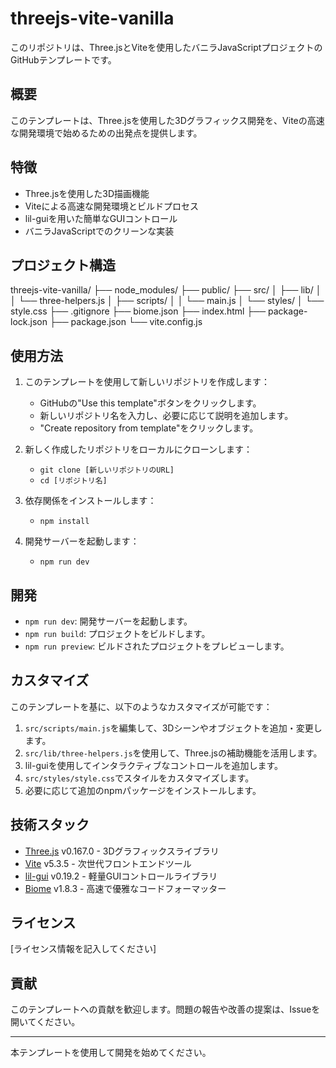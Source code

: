# threejs-vite-vanilla

このリポジトリは、Three.jsとViteを使用したバニラJavaScriptプロジェクトのGitHubテンプレートです。

## 概要

このテンプレートは、Three.jsを使用した3Dグラフィックス開発を、Viteの高速な開発環境で始めるための出発点を提供します。

## 特徴

- Three.jsを使用した3D描画機能
- Viteによる高速な開発環境とビルドプロセス
- lil-guiを用いた簡単なGUIコントロール
- バニラJavaScriptでのクリーンな実装

## プロジェクト構造
threejs-vite-vanilla/
├── node_modules/
├── public/
├── src/
│   ├── lib/
│   │   └── three-helpers.js
│   ├── scripts/
│   │   └── main.js
│   └── styles/
│       └── style.css
├── .gitignore
├── biome.json
├── index.html
├── package-lock.json
├── package.json
└── vite.config.js

## 使用方法

1. このテンプレートを使用して新しいリポジトリを作成します：
   - GitHubの"Use this template"ボタンをクリックします。
   - 新しいリポジトリ名を入力し、必要に応じて説明を追加します。
   - "Create repository from template"をクリックします。

2. 新しく作成したリポジトリをローカルにクローンします：
   - `git clone [新しいリポジトリのURL]`
   - `cd [リポジトリ名]`

3. 依存関係をインストールします：
   - `npm install`

4. 開発サーバーを起動します：
   - `npm run dev`

## 開発

- `npm run dev`: 開発サーバーを起動します。
- `npm run build`: プロジェクトをビルドします。
- `npm run preview`: ビルドされたプロジェクトをプレビューします。

## カスタマイズ

このテンプレートを基に、以下のようなカスタマイズが可能です：

1. `src/scripts/main.js`を編集して、3Dシーンやオブジェクトを追加・変更します。
2. `src/lib/three-helpers.js`を使用して、Three.jsの補助機能を活用します。
3. lil-guiを使用してインタラクティブなコントロールを追加します。
4. `src/styles/style.css`でスタイルをカスタマイズします。
5. 必要に応じて追加のnpmパッケージをインストールします。

## 技術スタック

- [Three.js](https://threejs.org/) v0.167.0 - 3Dグラフィックスライブラリ
- [Vite](https://vitejs.dev/) v5.3.5 - 次世代フロントエンドツール
- [lil-gui](https://lil-gui.georgealways.com/) v0.19.2 - 軽量GUIコントロールライブラリ
- [Biome](https://biomejs.dev/) v1.8.3 - 高速で優雅なコードフォーマッター

## ライセンス

[ライセンス情報を記入してください]

## 貢献

このテンプレートへの貢献を歓迎します。問題の報告や改善の提案は、Issueを開いてください。

---

本テンプレートを使用して開発を始めてください。
